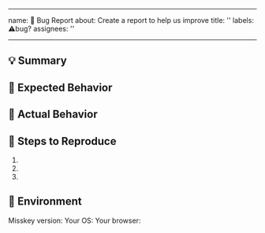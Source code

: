 <!--
SPDX-FileCopyrightText: 2022 Shinoda Eiji, <syuilotan@yahoo.co.jp>, et al.

SPDX-License-Identifier: AGPL-3.0-only
-->

---
name: 🐛 Bug Report
about: Create a report to help us improve
title: ''
labels: ⚠️bug?
assignees: ''

---

<!--
Thanks for reporting!
First, in order to avoid duplicate Issues, please search to see if the problem you found has already been reported.
-->

## 💡 Summary

<!-- Tell us what the bug is -->

## 🥰 Expected Behavior

<!--- Tell us what should happen -->

## 🤬 Actual Behavior

<!--
Tell us what happens instead of the expected behavior.
Please include errors from the developer console and/or server log files if you have access to them.
-->

## 📝 Steps to Reproduce

1.
2.
3.

## 📌 Environment

<!-- Tell us where on the platform it happens -->

Misskey version:
Your OS:
Your browser:
